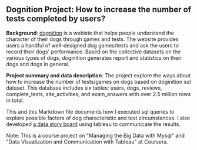 ## Dognition Project: How to increase the number of tests completed by users?

**Background**: 
  [dognition](https://www.dognition.com/) is a webiste that helps people understand the character of their dogs through games and tests. The website provides users a handful of well-designed dog games/tests and ask the users to record their dogs' performance. Based on the collective datasets on the various types of dogs, doginition generates report and statistics on their dogs and dogs in general. 

**Project summary and data description**:
  The project explore the ways about how to increase the number of tests/games on dogs based on doginition sql dataset. This database includes six tables: users, dogs, reviews, complete_tests, site_activities, and exam_answers with over 2.5 million rows in total. 
  
  This and this Markdown file documents how I executed sql queries to explore possible factors of dog characteristic and test circumstances. I also developed [a data story board](https://public.tableau.com/profile/sara8079#!/vizhome/IncreasenumberofdogtestsatDognition/Story1) using tableau to communicate the results.

  Note: This is a course project on "Managing the Big Data with Mysql" and "Data Visualization and Communication with Tableau" at Coursera.
